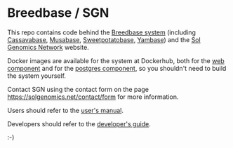 Breedbase / SGN
===============

This repo contains code behind the <a href="https://breedbase.org">Breedbase system</a> (including <a href="https://cassavabase.org/">Cassavabase</a>, <a href="https://musabase.org">Musabase</a>, <a href="https://sweetpotatobase.org">Sweetpotatobase</a>, <a href="https://yambase.org">Yambase</a>) and the <a href="https://solgenomics.net/">Sol Genomics Network</a> website. 

Docker images are available for the system at Dockerhub, both for the <a href="https://hub.docker.com/r/breedbase/breedbase">web component</a> and for the <a href="https://hub.docker.com/r/breedbase/pg">postgres component</a>, so you shouldn't need to build the system yourself.

Contact SGN using the contact form on the page https://solgenomics.net/contact/form for more information.

Users should refer to the <a href="https://solgenomics.github.io/sgn/">user's manual</a>.

Developers should refer to the <a href="https://github.com/solgenomics/sgn/wiki">developer's guide</a>.


:-)
